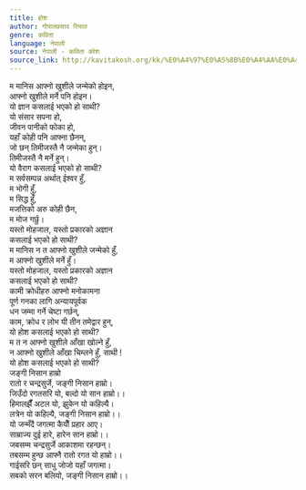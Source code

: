 ```yaml
---
title: होश
author: गोपालप्रसाद रिमाल
genre: कविता
language: नेपाली
source: नेपाली - कविता कोश
source_link: http://kavitakosh.org/kk/%E0%A4%97%E0%A5%8B%E0%A4%AA%E0%A4%BE%E0%A4%B2%E0%A4%AA%E0%A5%8D%E0%A4%B0%E0%A4%B8%E0%A4%BE%E0%A4%A6_%E0%A4%B0%E0%A4%BF%E0%A4%AE%E0%A4%BE%E0%A4%B2
---
```


म मानिस आफ्नो खुशीले जन्मेको होइन,  
आफ्नो खुशीले मर्ने पनि होइन।  
यो ज्ञान कसलाई भएको हो साथी?  
यो संसार सपना हो,  
जीवन पानीको फोका हो,  
यहाँ कोही पनि आफ्ना छैनन्,  
जो छन् तिमीजस्तै नै जन्मेका हुन्।  
तिमीजस्तै नै मर्ने हुन्।  
यो वैराग कसलाई भएको हो साथी?  
म सर्वसम्पन्न अर्थात् ईश्वर हुँ,  
म भोगी हुँ,  
म सिद्ध हुँ,  
मजत्तिको अरु कोही छैन,  
म मोज गर्छु।  
यस्तो मोहजाल, यस्तो प्रकारको अज्ञान  
कसलाई भएको हो साथी?  
म मानिस न त आफ्नो खुशीले जन्मेको हुँ,  
म आफ्नो खुशीले मर्ने हुँ।  
यस्तो मोहजाल, यस्तो प्रकारको अज्ञान  
कसलाई भएको हो साथी?  
कामी क्रोधीहरु आफ्नो मनोकामना  
पूर्ण गनका लागि अन्यायपूर्वक  
धन जम्मा गर्ने चेष्टा गर्छन्,  
काम, क्रोध र लोभ यी तीन तमेद्वार हुन्,  
यो होश कसलाई भएको हो साथी?  
म त न आफ्नो खुशीले आँखा खोल्ने हुँ,  
न आफ्नो खुशीले आँखा चिम्लने हुँ, साथी !  
यो होश कसलाई भएको हो साथी?  
जङ्गी निसान हाम्रो  
रातो र चन्द्रसुर्जे, जङ्गी निसान हाम्रो।  
जिउँदो रगतसरि यो, बल्दो यो सान हाम्रो।।  
हिमालझैंँ अटल यो, झुकेन यो कहिल्यै।  
लत्रेन यो कहिल्यै, जङ्गी निसान हाम्रो।।  
यो जन्मँदै जगत्मा कैयौंँ प्रहार आए।  
साम्राज्य दुई हारे, हारेन सान हाम्रो।।  
जबसम्म चन्द्रसुर्जे आकाशमा रहन्छन्।  
तबसम्म हुन्छ आफ्नै रातो रगत यो हाम्रो।।  
गाईसरि छन् साधु जोजो यहाँ जगत्मा।  
सबको सरन बलियो, जङ्गी निसान हाम्रो।।

